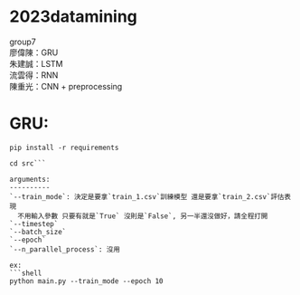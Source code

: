 # 2023datamining
group7  
廖偉陳：GRU  
朱建誠：LSTM  
流雲得：RNN  
陳重光：CNN + preprocessing  

GRU:
===
```shell
pip install -r requirements
```
```shell
cd src```

arguments:
----------
`--train_mode`: 決定是要拿`train_1.csv`訓練模型 還是要拿`train_2.csv`評估表現
  不用輸入參數 只要有就是`True` 沒則是`False`, 另一半還沒做好，請全程打開
`--timestep`
`--batch_size`
`--epoch`
`--n_parallel_process`: 沒用

ex:
```shell
python main.py --train_mode --epoch 10
```

